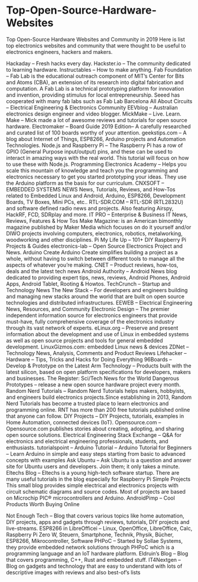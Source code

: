 # Top-Open-Source-Hardware-Websites
Top Open-Source Hardware Websites and Community in 2019
Here is list top electronics websites and community that were thought to be useful to electronics engineers, hackers and makers.

Hackaday – Fresh hacks every day.
Hackster.io – The community dedicated to learning hardware.
Instructables – How to make anything.
Fab Foundation – Fab Lab is the educational outreach component of MIT’s Center for Bits and Atoms (CBA), an extension of its research into digital fabrication and computation. A Fab Lab is a technical prototyping platform for innovation and invention, providing stimulus for local entrepreneurship. Seeed has cooperated with many fab labs such as Fab Lab Barcelona
All About Circuits – Electrical Engineering & Electronics Community
EEVblog – Australian electronics design engineer and video blogger.
MickMake – Live. Learn. Make  – Mick made a lot of awesome reviews and tutorials for open source hardware.
Electromaker – Board Guide 2019 Edition– A carefully researched and curated list of 100 boards worthy of your attention.
geekstips.com – A blog about Internet of Things, ESP8266, Arduino projects and Automation Technologies.
Node.js and Raspberry Pi – The Raspberry Pi has a row of GPIO (General Purpose input/output) pins, and these can be used to interact in amazing ways with the real world. This tutorial will focus on how to use these with Node.js.
Programming Electronics Academy –  Helps you scale this mountain of knowledge and teach you the programming and electronics necessary to get you started prototyping your ideas. They use the Arduino platform as the basis for our curriculum.
CNXSOFT – EMBEDDED SYSTEMS NEWS
News, Tutorials, Reviews, and How-Tos related to Embedded Linux and Android, Arduino, ESP8266, Development Boards, TV Boxes, Mini PCs, etc..
RTL-SDR.COM – RTL-SDR (RTL2832U) and software defined radio news and projects. Also featuring Airspy, HackRF, FCD, SDRplay and more.
IT PRO – Enterprise & Business IT News, Reviews, Features & How Tos
Make Magazine: is an American bimonthly magazine published by Maker Media which focuses on do it yourself and/or DIWO projects involving computers, electronics, robotics, metalworking, woodworking and other disciplines.
Pi My Life Up – 101+ DIY Raspberry Pi Projects & Guides
electronics-lab – Open Source Electronics Project and News.
Arduino Create
Arduino Create simplifies building a project as a whole, without having to switch between different tools to manage all the aspects of whatever you’re making.
CNET – Product reviews, how-tos, deals and the latest tech news
Android Authority – Android News blog dedicated to providing expert tips, news, reviews, Android Phones, Android Apps, Android Tablet, Rooting & Howtos.
TechCrunch – Startup and Technology News
The New Stack – For developers and engineers building and managing new stacks around the world that are built on open source technologies and distributed infrastructures.
EEWEB – Electrical Engineering News, Resources, and Community
Electronic Design – The premier independent information source for electronics engineers that provide must-have, fully comprehensive coverage of the electronics industry through its vast network of experts.
eLinux.org – Preserve and present information about the development and use of Linux in embedded systems as well as open source projects and tools for general embedded development.
LinuxGizmos.com: embedded Linux news & devices
ZDNet – Technology News, Analysis, Comments and Product Reviews
Lifehacker – Hardware – Tips, Tricks and Hacks for Doing Everything
96Boards – Develop & Prototype on the Latest Arm Technology – Products built with the latest silicon, based on open platform specifications for developers, makers and businesses.
The Register: Sci/Tech News for the World
 Dangerous Prototypes – release a new open source hardware project every month.
Random Nerd Tutorials – Random Nerd Tutorials helps makers, hobbyists, and engineers build electronics projects.Since establishing in 2013, Random Nerd Tutorials has become a trusted place to learn electronics and programming online. RNT has more than 200 free tutorials published online that anyone can follow.
DIY Projects – DIY Projects, tutorials, examples in Home Automation, connected devices (IoT).
Opensource.com – Opensource.com publishes stories about creating, adopting, and sharing open source solutions.
Electrical Engineering Stack Exchange – Q&A for electronics and electrical engineering professionals, students, and enthusiasts.
 tutorialspoint – Arduino Tutorial – Arduino Tutorial for Beginners – Learn Arduino in simple and easy steps starting from basic to advanced concepts with examples
Ask Ubuntu – Ask Ubuntu is a question and answer site for Ubuntu users and developers. Join them; it only takes a minute.
Eltechs Blog – Eltechs is a young high-tech software startup. There are many useful tutorials in the blog especially for Raspberry Pi
Simple Projects
This small blog provides simple electrical and electronics projects with circuit schematic diagrams and source codes. Most of projects are based on Microchip PIC® microcontrollers and Arduino.
AndroidPimp – Cool Products Worth Buying Online

Not Enough Tech – Blog that covers various topics like home automation, DIY projects, apps and gadgets through reviews, tutorials, DIY projects and live-streams.
ESP8266 in LibreOfficei – Linux, OpenOffice, LibreOffice, Calc, Raspberry Pi Zero W, Steuern, Smartphone, Technik, Physik, Bücher, ESP8266, Mikrocontroller, Software
PHPoC – Started by Sollae Systems, they provide embedded network solutions through PHPoC which is a programming language and an IoT hardware platform.
Eldruin’s Blog – Blog that covers programming, C++, Rust and embedded stuff.
 IT4Nextgen – Blog on gadgets and technology that are easy to understand with lots of descriptive images with reviews and also best-of’s lists
